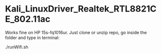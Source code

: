 # Kali_LinuxDriver_Realtek_RTL8821CE_802.11ac
Works fine on HP 15s-fq1016ur.
Just clone or unzip repo, go inside the folder and type in terminal:

./runWifi.sh
